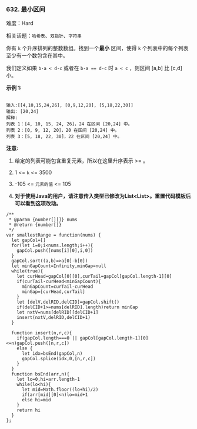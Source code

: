 ### 632. 最小区间

难度：Hard

相关话题：`哈希表`、`双指针`、`字符串`

你有 `k` 个升序排列的整数数组。找到一个**最小** 区间，使得 `k` 个列表中的每个列表至少有一个数包含在其中。



我们定义如果 `b-a < d-c` 或者在 `b-a == d-c` 时 `a < c` ，则区间 [a,b] 比 [c,d] 小。



**示例 1:** 



```

输入:[[4,10,15,24,26], [0,9,12,20], [5,18,22,30]]
输出: [20,24]
解释: 
列表 1：[4, 10, 15, 24, 26]，24 在区间 [20,24] 中。
列表 2：[0, 9, 12, 20]，20 在区间 [20,24] 中。
列表 3：[5, 18, 22, 30]，22 在区间 [20,24] 中。
```


**注意:** 




1. 给定的列表可能包含重复元素，所以在这里升序表示 >= 。

2. 1 <=  `k`  <= 3500

3. -105 <=  `元素的值` <= 105

4. **对于使用Java的用户，请注意传入类型已修改为List<List<Integer>>。重置代码模板后可以看到这项改动。** 




```
/**
 * @param {number[][]} nums
 * @return {number[]}
 */
var smallestRange = function(nums) {
  let gapCol=[]
  for(let i=0;i<nums.length;i++){
    gapCol.push([nums[i][0],i,0])
  }
  gapCol.sort((a,b)=>a[0]-b[0])
  let minGapCount=Infinity,minGap=null
  while(true){
    let curHead=gapCol[0][0],curTail=gapCol[gapCol.length-1][0]
    if(curTail-curHead<minGapCount){
      minGapCount=curTail-curHead
      minGap=[curHead,curTail]
    }
    let [delV,delRID,delCID]=gapCol.shift()
    if(delCID+1>=nums[delRID].length)return minGap
    let nxtV=nums[delRID][delCID+1]
    insert(nxtV,delRID,delCID+1)
  }
  
  function insert(n,r,c){
    if(gapCol.length===0 || gapCol[gapCol.length-1][0]<=n)gapCol.push([n,r,c])
    else {
      let idx=bsEnd(gapCol,n)
      gapCol.splice(idx,0,[n,r,c])
    }
  }
  function bsEnd(arr,n){
    let lo=0,hi=arr.length-1
    while(lo<hi){
      let mid=Math.floor((lo+hi)/2)
      if(arr[mid][0]<n)lo=mid+1
      else hi=mid
    }
    return hi
  }  
};
```

